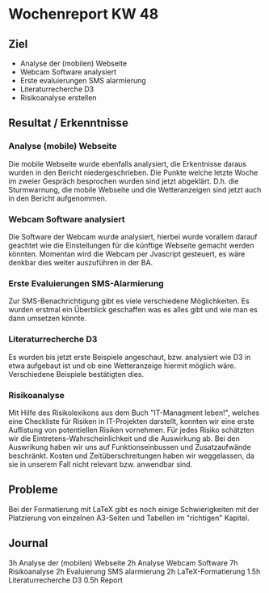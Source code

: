 # Wochenreport KW 48

## Ziel
* Analyse der (mobilen) Webseite
* Webcam Software analysiert
* Erste evaluierungen SMS alarmierung
* Literaturrecherche D3
* Risikoanalyse erstellen

## Resultat / Erkenntnisse
### Analyse (mobile) Webseite
Die mobile Webseite wurde ebenfalls analysiert, die Erkentnisse daraus wurden in den Bericht niedergeschrieben. Die Punkte welche letzte Woche im zweier Gespräch besprochen wurden sind jetzt abgeklärt. D.h. die Sturmwarnung, die mobile Webseite und die Wetteranzeigen sind jetzt auch in den Bericht aufgenommen.

### Webcam Software analysiert
Die Software der Webcam wurde analysiert, hierbei wurde vorallem darauf geachtet wie die Einstellungen für die künftige Webseite gemacht werden könnten. Momentan wird die Webcam per Jvascript gesteuert, es wäre denkbar dies weiter auszuführen in der BA.

### Erste Evaluierungen SMS-Alarmierung
Zur SMS-Benachrichtigung gibt es viele verschiedene Möglichkeiten. Es wurden erstmal ein Überblick geschaffen was es alles gibt und wie man es dann umsetzen könnte.

### Literaturrecherche D3
Es wurden bis jetzt erste Beispiele angeschaut, bzw. analysiert wie D3 in etwa aufgebaut ist und ob eine Wetteranzeige hiermit möglich wäre. Verschiedene Beispiele bestätigten dies.

### Risikoanalyse
Mit Hilfe des Risikolexikons aus dem Buch "IT-Managment leben!", welches eine Checkliste für Risiken in IT-Projekten darstellt, konnten wir eine erste Auflistung von potentiellen Risiken vornehmen. Für jedes Risiko schätzten wir die Eintretens-Wahrscheinlichkeit und die Auswirkung ab. Bei den Auswrikung haben wir uns auf Funktionseinbussen und Zusatzaufwände beschränkt. Kosten und Zeitüberschreitungen haben wir weggelassen, da sie in unserem Fall nicht relevant bzw. anwendbar sind.

## Probleme
Bei der Formatierung mit LaTeX gibt es noch einige Schwierigkeiten mit der Platzierung von einzelnen A3-Seiten und Tabellen im "richtigen" Kapitel.

## Journal
3h Analyse der (mobilen) Webseite
2h Analyse Webcam Software
7h Risikoanalyse
2h Evaluierung SMS alarmierung
2h LaTeX-Formatierung
1.5h Literaturrecherche D3 
0.5h Report
